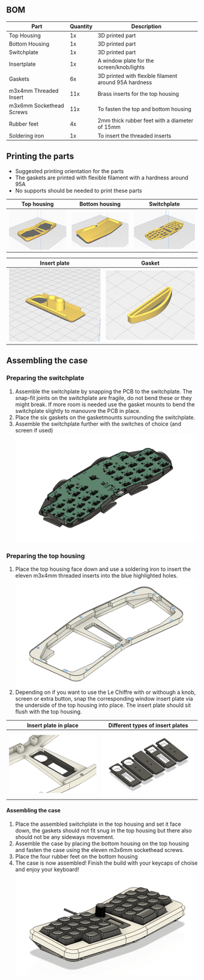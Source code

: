 ## BOM

| Part | Quantity | Description |
| ---- | -------- | ----------- |
| Top Housing | 1x | 3D printed part |
| Bottom Housing | 1x | 3D printed part | 
| Switchplate | 1x | 3D printed part | 
| Insertplate | 1x | A window plate for the screen/knob/lights |
| Gaskets | 6x | 3D printed with flexible filament around 95A hardness |
| m3x4mm Threaded Insert | 11x | Brass inserts for the top housing |
| m3x6mm Sockethead Screws | 11x | To fasten the top and bottom housing |
| Rubber feet | 4x | 2mm thick rubber feet with a diameter of 15mm |
| Soldering iron | 1x | To insert the threaded inserts |

## Printing the parts
* Suggested printing orientation for the parts
* The gaskets are printed with flexible filament with a hardness around 95A
* No supports should be needed to print these parts

| Top housing | Bottom housing | Switchplate |
| ----------- | -------------- | ----------- |
| ![](https://github.com/SineScire/LeChiffreCase/blob/dcc250209313b17717ef2465b0205aa31181d77f/Images/OrientationTopHousing.png) | ![](https://github.com/SineScire/LeChiffreCase/blob/dcc250209313b17717ef2465b0205aa31181d77f/Images/OrientationBottomHousing.png) | ![](https://github.com/SineScire/LeChiffreCase/blob/dcc250209313b17717ef2465b0205aa31181d77f/Images/OrientationSwitchplate.png) |

| Insert plate | Gasket |
| ------------ | ------ |
| ![](https://github.com/SineScire/LeChiffreCase/blob/dcc250209313b17717ef2465b0205aa31181d77f/Images/OrientationInsert.png) | ![](https://github.com/SineScire/LeChiffreCase/blob/dcc250209313b17717ef2465b0205aa31181d77f/Images/OrientationGasket.png) |

## Assembling the case
### Preparing the switchplate
1. Assemble the switchplate by snapping the PCB to the switchplate. The snap-fit joints on the switchplate are fragile, do not bend these or they might break. If more room is needed use the gasket mounts to bend the switchplate slightly to manouvre the PCB in place.
2. Place the six gaskets on the gasketmounts surrounding the switchplate.
3. Assemble the switchplate further with the switches of choice (and screen if used)
![](https://github.com/SineScire/LeChiffreCase/blob/862077270cdd7fa47359196c6d010f793a45b591/Images/SwitchplateStep.png)

### Preparing the top housing
1. Place the top housing face down and use a soldering iron to insert the eleven m3x4mm threaded inserts into the blue highlighted holes.
![](https://github.com/SineScire/LeChiffreCase/blob/862077270cdd7fa47359196c6d010f793a45b591/Images/TopHousingStep.png)
2. Depending on if you want to use the Le Chiffre with or withough a knob, screen or extra button, snap the corresponding window insert plate via the underside of the top housing into place. The insert plate should sit flush with the top housing.

| Insert plate in place | Different types of insert plates |
| --------------------- | -------------------------------- |
| ![](https://github.com/SineScire/LeChiffreCase/blob/862077270cdd7fa47359196c6d010f793a45b591/Images/InsertStep.png) | ![](https://github.com/SineScire/LeChiffreCase/blob/862077270cdd7fa47359196c6d010f793a45b591/Images/Inserts.png) |

#### Assembling the case
1. Place the assembled switchplate in the top housing and set it face down, the gaskets should not fit snug in the top housing but there also should not be any sideways movement.
2. Assemble the case by placing the bottom housing on the top housing and fasten the case using the eleven m3x6mm sockethead screws.
3. Place the four rubber feet on the bottom housing
4. The case is now assembled! Finish the build with your keycaps of choise and enjoy your keyboard!
![](https://github.com/SineScire/LeChiffreCase/blob/862077270cdd7fa47359196c6d010f793a45b591/Images/Angle.png)
